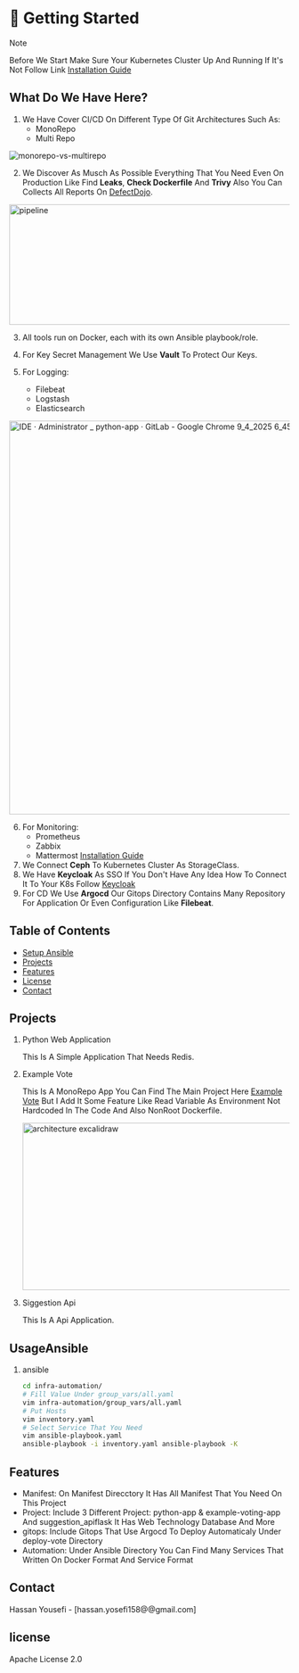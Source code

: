 # 🚀 Getting Started
> [!NOTE]
> Before We Start Make Sure Your Kubernetes Cluster Up And Running If It's Not Follow Link [Installation Guide](https://kubernetes.io/docs/setup/production-environment/tools/kubeadm/install-kubeadm/)

## What Do We Have Here? 
1. We Have Cover CI/CD On Different Type Of Git Architectures Such As:
   - MonoRepo 
   - Multi Repo

![monorepo-vs-multirepo](https://github.com/user-attachments/assets/757f21b2-4870-4279-b529-375e6f0f8f3a)

2. We Discover As Musch As Possible Everything That You Need Even On Production Like Find **Leaks**, **Check Dockerfile** And **Trivy** Also You Can Collects All Reports On [DefectDojo](https://defectdojo.com/).
<img width="1849" height="216" alt="pipeline" src="https://github.com/user-attachments/assets/8a4a10a6-4106-4d4d-8ecd-05678cd7b6ba" />

3. All tools run on Docker, each with its own Ansible playbook/role.
4. For Key Secret Management We Use **Vault** To Protect Our Keys.

5. For Logging:
   - Filebeat
   - Logstash
   - Elasticsearch
<img width="1633" height="706" alt="IDE · Administrator _ python-app · GitLab - Google Chrome 9_4_2025 6_45_36 PM" src="https://github.com/user-attachments/assets/7d5528f3-70ca-4d59-8ff1-6a1e1f07070d" />

6. For Monitoring:
   - Prometheus
   - Zabbix
   - Mattermost [Installation Guide](https://docs.mattermost.com/deployment-guide/server/deploy-containers.html)
7. We Connect **Ceph** To Kubernetes Cluster As StorageClass.
8. We Have **Keycloak** As SSO If You Don't Have Any Idea How To Connect It To Your K8s Follow [Keycloak](https://medium.com/@hassan.yosefi158/how-use-keycloak-for-k8s-ae79a42a6881)
9. For CD We Use **Argocd** Our Gitops Directory Contains Many Repository For Application Or Even Configuration Like **Filebeat**.

## Table of Contents
- [Setup Ansible](#UsageAnsible)
- [Projects](#Projects)
- [Features](#features)
- [License](#license)
- [Contact](#Contact)
## Projects
1. Python Web Application
   
   This Is A Simple Application That Needs Redis.
   
2. Example Vote
   
   This Is A MonoRepo App You Can Find The Main Project Here [Example Vote](https://github.com/dockersamples/example-voting-app.git) But I Add It Some Feature Like Read Variable As Environment Not Hardcoded In The Code And Also NonRoot Dockerfile.
   
   <img width="500" height="300" alt="architecture excalidraw" src="https://github.com/user-attachments/assets/f5192dd1-4899-4002-87e0-e05fa81b4892" />

4. Siggestion Api
   
   This Is A Api Application.
   
## UsageAnsible
1. ansible
    ```bash
    cd infra-automation/
    # Fill Value Under group_vars/all.yaml
    vim infra-automation/group_vars/all.yaml
    # Put Hosts
    vim inventory.yaml
    # Select Service That You Need
    vim ansible-playbook.yaml
    ansible-playbook -i inventory.yaml ansible-playbook -K
     ``` 
## Features
- Manifest: On Manifest Direcctory It Has All Manifest That You Need On This Project
- Project: Include 3 Different Project:  python-app & example-voting-app And suggestion_apiflask It Has Web Technology Database And More 
- gitops: Include Gitops That Use Argocd To Deploy Automaticaly Under deploy-vote Directory
- Automation: Under Ansible Directory You Can Find Many Services That Written On Docker Format And Service Format

## Contact
Hassan Yousefi - [hassan.yosefi158@@gmail.com]

## license
Apache License 2.0
